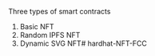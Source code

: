 Three types of smart contracts

1. Basic NFT
2. Random IPFS NFT
3. Dynamic SVG NFT# hardhat-NFT-FCC
